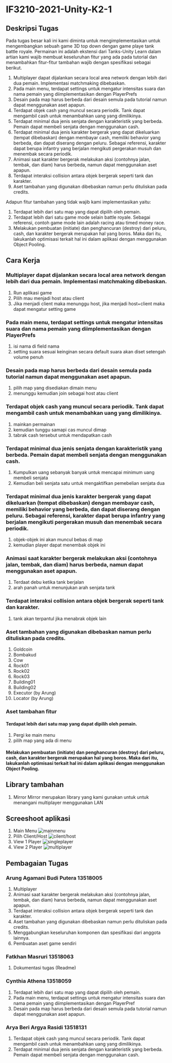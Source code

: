 # IF3210-2021-Unity-K2-1

## Deskripsi Tugas

Pada tugas besar kali ini kami diminta untuk mengimplementasikan untuk mengembangkan sebuah game 3D top down dengan game playe tank battle royale. Permainan ini adalah ekstensi dari Tanks-Unity Learn dalam artian kami wajib membuat keseluruhan fitur yang ada pada tutorial dan menambahkan fitur-fitur tambahan wajib dengan spesifikasi sebagai berikut.
1.  Multiplayer dapat dijalankan secara local area network dengan lebih dari dua pemain. Implementasi matchmaking dibebaskan.
2.  Pada main menu, terdapat settings untuk mengatur intensitas suara dan nama pemain yang diimplementasikan dengan PlayerPrefs
3.  Desain pada map harus berbeda dari desain semula pada tutorial namun dapat menggunakan aset apapun.
4.  Terdapat objek cash yang muncul secara periodik. Tank dapat mengambil cash untuk menambahkan uang yang dimilikinya.
5.  Terdapat minimal dua jenis senjata dengan karakteristik yang berbeda. Pemain dapat membeli senjata dengan menggunakan cash.
6.  Terdapat minimal dua jenis karakter bergerak yang dapat dikeluarkan (tempat dibebaskan) dengan membayar cash, memiliki behavior yang berbeda, dan dapat diserang dengan peluru. Sebagai referensi, karakter dapat berupa infantry yang berjalan mengikuti pergerakan musuh dan menembak secara periodik.
7.  Animasi saat karakter bergerak melakukan aksi (contohnya jalan, tembak, dan diam) harus berbeda, namun dapat menggunakan aset apapun.
8. Terdapat interaksi collision antara objek bergerak seperti tank dan karakter.
9.  Aset tambahan yang digunakan dibebaskan namun perlu dituliskan pada credits.

Adapun fitur tambahan yang tidak wajib kami implementasikan yaitu:
1.  Terdapat lebih dari satu map yang dapat dipilih oleh pemain.
2.  Terdapat lebih dari satu game mode selain battle royale. Sebagai referensi, contoh game mode lain adalah racing atau timed money race.
3.  Melakukan pembuatan (initiate) dan penghancuran (destroy) dari peluru, cash, dan karakter bergerak merupakan hal yang boros. Maka dari itu, lakukanlah optimisasi terkait hal ini dalam aplikasi dengan menggunakan Object Pooling.

## Cara Kerja

### Multiplayer dapat dijalankan secara local area network dengan lebih dari dua pemain. Implementasi matchmaking dibebaskan.
1.  Run aplikasi game
2. Pilih mau menjadi host atau client
3. Jika menjadi client maka menunggu host, jika menjadi host+client maka dapat mengatur setting game

### Pada main menu, terdapat settings untuk mengatur intensitas suara dan nama pemain yang diimplementasikan dengan PlayerPrefs
1. isi nama di field nama
2. setting suara sesuai keinginan secara default suara akan diset setengah volume penuh

### Desain pada map harus berbeda dari desain semula pada tutorial namun dapat menggunakan aset apapun.
1. pilih map yang disediakan dimain menu
2. menunggu kemudian join sebagai host atau client

### Terdapat objek cash yang muncul secara periodik. Tank dapat mengambil cash untuk menambahkan uang yang dimilikinya.
1.  mainkan permainan
2.  kemudian tunggu samapi cas muncul dimap
3.  tabrak cash tersebut untuk mendapatkan cash

### Terdapat minimal dua jenis senjata dengan karakteristik yang berbeda. Pemain dapat membeli senjata dengan menggunakan cash.
1.  Kumpulkan uang sebanyak banyak untuk mencapai minimum uang membeli senjata
2.  Kemudian beli senjata satu untuk mengaktifkan pemebelian senjata dua

### Terdapat minimal dua jenis karakter bergerak yang dapat dikeluarkan (tempat dibebaskan) dengan membayar cash, memiliki behavior yang berbeda, dan dapat diserang dengan peluru. Sebagai referensi, karakter dapat berupa infantry yang berjalan mengikuti pergerakan musuh dan menembak secara periodik.
1. objek-objek ini akan muncul bebas di map
2. kemudian player dapat menembak objek ini

### Animasi saat karakter bergerak melakukan aksi (contohnya jalan, tembak, dan diam) harus berbeda, namun dapat menggunakan aset apapun.
1.  Terdaat debu ketika tank berjalan
2.  arah panah untuk menunjukan arah senjata tank

### Terdapat interaksi collision antara objek bergerak seperti tank dan karakter.
1.  tank akan terpantul jika menabrak objek lain

### Aset tambahan yang digunakan dibebaskan namun perlu dituliskan pada credits.
1.  Goldcoin
2.  Bombakud
3.  Cow
4.  Rock01
5.  Rock02
6.  Rock03
7.  Building01
8.  Building02
9.  Executor (by Arung)
10. Locator (by Arung)

### Aset tambahan fitur
####  Terdapat lebih dari satu map yang dapat dipilih oleh pemain.
1. Pergi ke main menu
2. pilih map yang ada di menu
#### Melakukan pembuatan (initiate) dan penghancuran (destroy) dari peluru, cash, dan karakter bergerak merupakan hal yang boros. Maka dari itu, lakukanlah optimisasi terkait hal ini dalam aplikasi dengan menggunakan Object Pooling.

## Library tambahan
1. Mirror
Mirror merupakan library yang kami gunakan untuk untuk menangani multiplayer menggunakan LAN

## Screeshoot aplikasi
1. Main Menu
![mainmenu](public/menu.PNG)
2. Pilih Client/Host
![cilent/host](public/pilih_role.PNG)
3. View 1 Player
![singleplayer](public/game_view1.PNG)
4. View 2 Player
![multiplayer](public/game_view2.PNG)

## Pembagaian Tugas
### Arung Agamani Budi Putera 13518005
1. Multiplayer
2.  Animasi saat karakter bergerak melakukan aksi (contohnya jalan, tembak, dan diam) harus berbeda, namun dapat menggunakan aset apapun.
3. Terdapat interaksi collision antara objek bergerak seperti tank dan karakter.
4. Aset tambahan yang digunakan dibebaskan namun perlu dituliskan pada credits. 
5. Menggabungkan keseluruhan komponen dan spesifikasi dari anggota lainnya.
6. Pembuatan aset game sendiri
### Fatkhan Masruri 13518063
1. Dokumentasi tugas (Readme)
### Cynthia Athena 13518059
1. Terdapat lebih dari satu map yang dapat dipilih oleh pemain.
2. Pada main menu, terdapat settings untuk mengatur intensitas suara dan nama pemain yang diimplementasikan dengan PlayerPref
3. Desain pada map harus berbeda dari desain semula pada tutorial namun dapat menggunakan aset apapun.
### Arya Beri Argya Rasidi 13518131
1. Terdapat objek cash yang muncul secara periodik. Tank dapat mengambil cash untuk menambahkan uang yang dimilikinya.
2.  Terdapat minimal dua jenis senjata dengan karakteristik yang berbeda. Pemain dapat membeli senjata dengan menggunakan cash.
